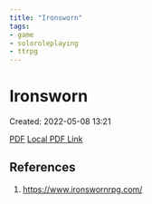 ```yaml
---
title: "Ironsworn"
tags:
- game
- soloroleplaying
- ttrpg
---
```


# Ironsworn
Created: 2022-05-08 13:21  

[PDF](https://drive.google.com/uc?export=download&id=1EZshtmYXwZXhazQRCmMYoZ5U_HvN-rlq)
[Local PDF Link](<G:\My Drive\Gam\Tabletop\Role Playing Games\Solo\Games\Ironsworn-Rulebook.pdf>)

## References
1. https://www.ironswornrpg.com/

